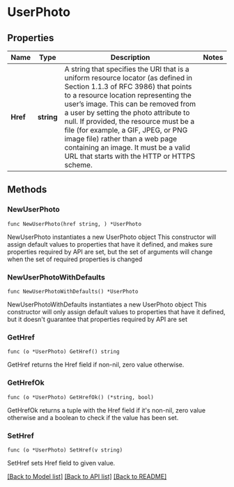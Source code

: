 # UserPhoto

## Properties

Name | Type | Description | Notes
------------ | ------------- | ------------- | -------------
**Href** | **string** | A string that specifies the URI that is a uniform resource locator (as defined in Section 1.1.3 of RFC 3986) that points to a resource location representing the user’s image. This can be removed from a user by setting the photo attribute to null. If provided, the resource must be a file (for example, a GIF, JPEG, or PNG image file) rather than a web page containing an image. It must be a valid URL that starts with the HTTP or HTTPS scheme. | 

## Methods

### NewUserPhoto

`func NewUserPhoto(href string, ) *UserPhoto`

NewUserPhoto instantiates a new UserPhoto object
This constructor will assign default values to properties that have it defined,
and makes sure properties required by API are set, but the set of arguments
will change when the set of required properties is changed

### NewUserPhotoWithDefaults

`func NewUserPhotoWithDefaults() *UserPhoto`

NewUserPhotoWithDefaults instantiates a new UserPhoto object
This constructor will only assign default values to properties that have it defined,
but it doesn't guarantee that properties required by API are set

### GetHref

`func (o *UserPhoto) GetHref() string`

GetHref returns the Href field if non-nil, zero value otherwise.

### GetHrefOk

`func (o *UserPhoto) GetHrefOk() (*string, bool)`

GetHrefOk returns a tuple with the Href field if it's non-nil, zero value otherwise
and a boolean to check if the value has been set.

### SetHref

`func (o *UserPhoto) SetHref(v string)`

SetHref sets Href field to given value.



[[Back to Model list]](../README.md#documentation-for-models) [[Back to API list]](../README.md#documentation-for-api-endpoints) [[Back to README]](../README.md)


